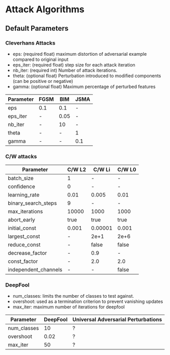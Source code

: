 # Attack Algorithms

## Default Parameters

### Cleverhans Attacks
 
* eps: (required float) maximum distortion of adversarial example compared to original input
* eps_iter: (required float) step size for each attack iteration
* nb_iter: (required int) Number of attack iterations.
* theta: (optional float) Perturbation introduced to modified components (can be positive or negative)
* gamma: (optional float) Maximum percentage of perturbed features

|  Parameter |  FGSM   |  BIM   | JSMA |
|------------|---------|--------|------|
|    eps     |  0.1    |   0.1  |- |
|  eps_iter  |   -   |   0.05 |  - |
|  nb_iter   |   -   |  10    |  - |
|   theta    |   -   |   -  | 1    |
|   gamma    |   -   |   -  | 0.1  |


### C/W attacks
|       Parameter       | C/W L2   |  C/W Li   | C/W L0 |
|-----------------------|----------|-----------|--------|
| batch_size            |   1    |    -    |   -  |
| confidence            |  0    |    -    |   -  |
| learning_rate         |  0.01    |    0.005    |   0.01  |
| binary_search_steps   |   9    |    -    |   -  |
| max_iterations        |   10000    |    1000    |   1000  |
| abort_early           |   true    |    true    |   true|
| initial_const         |   0.001    |    0.00001    |   0.001  |
| largest_const         |   -    |    2e+1    |   2e+6  |
| reduce_const          |   -    |    false    |   false  |
| decrease_factor       |   -    |    0.9    |   -  |
| const_factor          |   -    |    2.0    |   2.0  |
| independent_channels  |   -    |    -    |   false  |


### DeepFool

* num_classes: limits the number of classes to test against.
* overshoot: used as a termination criterion to prevent vanishing updates 
* max_iter: maximum number of iterations for deepfool

|       Parameter       |  DeepFool   |  Universal Adversarial Perturbations |
|-----------------------|-------------|--------------------------------------|
|    num_classes        |  10         |             ?                        |
|    overshoot          | 0.02        |             ?                        |
|    max_iter           |  50         |             ?                        |

